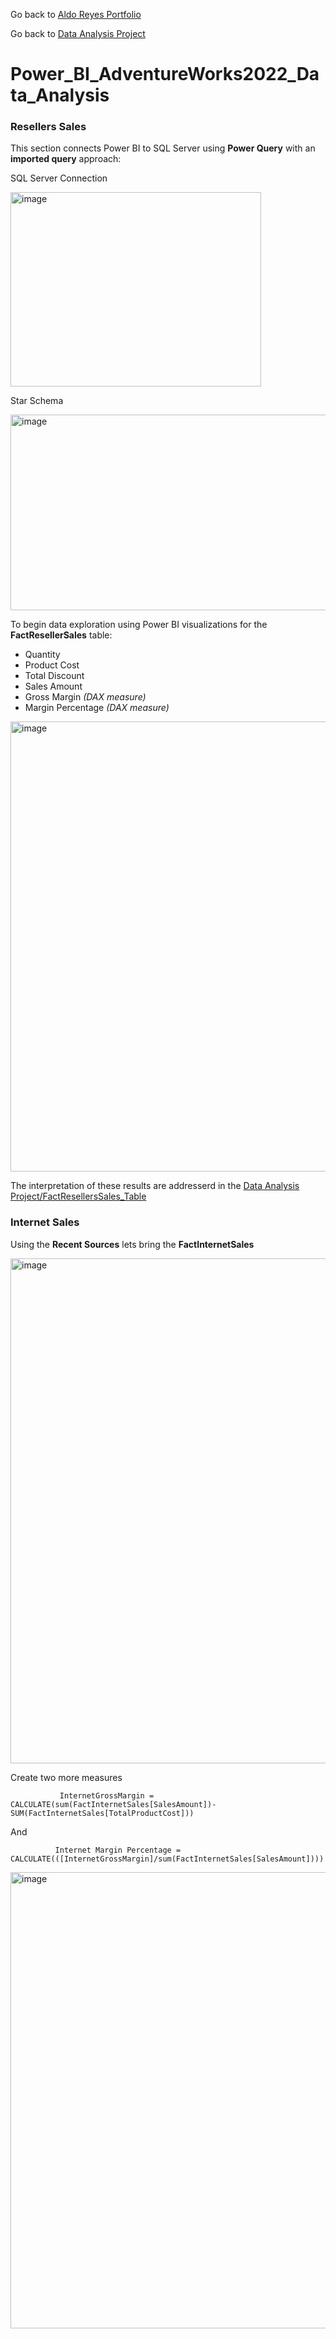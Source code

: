 Go back to [Aldo Reyes Portfolio](https://aldoreyes84.github.io/AldoReyes.github.io/)

Go back to [Data Analysis Project](https://github.com/AldoReyes84/Data-Analisys_For-AdventureWorksDW2022_SQL_PowerBI_Python_Excel/tree/main)

# Power_BI_AdventureWorks2022_Data_Analysis

### Resellers Sales

This section connects Power BI to SQL Server using **Power Query** with an **imported query** approach:

SQL Server Connection

<img width="401" height="311" alt="image" src="https://github.com/user-attachments/assets/7696424c-df0c-4e99-be34-430551cbe546" />

Star Schema

<img width="577" height="313" alt="image" src="https://github.com/user-attachments/assets/fdb2d333-68f9-43b3-8db3-0df9401738e2" />

To begin data exploration using Power BI visualizations for the **FactResellerSales** table:

- Quantity  
- Product Cost  
- Total Discount  
- Sales Amount  
- Gross Margin *(DAX measure)*  
- Margin Percentage *(DAX measure)*

<img width="1261" height="720" alt="image" src="https://github.com/user-attachments/assets/4d7eb5e2-4c36-4ad9-b45c-282dc14c6a11" />

The interpretation of these results are addresserd in the [Data Analysis Project/FactResellersSales_Table](https://github.com/AldoReyes84/Data-Analisys_For-AdventureWorksDW2022_SQL_PowerBI_Python_Excel/tree/main#factresellerssales-table) 

### Internet Sales

Using the **Recent Sources** lets bring the **FactInternetSales** 

 <img width="867" height="808" alt="image" src="https://github.com/user-attachments/assets/30509f2a-51f4-4aa8-8c4e-d825f1d0c5ff" />

Create two more measures

               InternetGrossMargin = CALCULATE(sum(FactInternetSales[SalesAmount])-SUM(FactInternetSales[TotalProductCost]))
And  
  
              Internet Margin Percentage = CALCULATE(([InternetGrossMargin]/sum(FactInternetSales[SalesAmount])))

<img width="1201" height="730" alt="image" src="https://github.com/user-attachments/assets/55fd3d19-8bc0-430c-8d69-89a50b97b3c9" />
